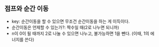 ## 점프와 순간 이동
- key: 순간이동을 할 수 있으면 무조건 순간이동을 하는 게 이득이다.
- 순간이동은 언제할 수 있는가?: 짝수일 때(2로 나누면 되니까)
- n이 0이 될 때까지 2로 나눌 수 있으면 나누고, 불가능하면 1을 뺀다. (이때, 1의 에너지를 쓴다)